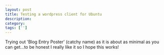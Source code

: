 ```yaml
---
layout: post
title: Testing a wordpress client for Ubuntu
description: 
category:
tags: ['']
---
```


Trying out 'Blog Entry Poster' (catchy name) as it is about as minimal as you can get...to be honest I really like it so I hope this works!